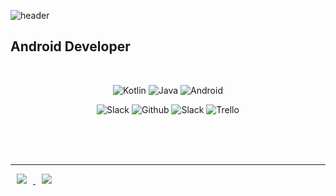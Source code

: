 ![header](https://capsule-render.vercel.app/api?type=waving&color=timeGradient&height=300&section=header&text=LEE%20SUMIN&fontSize=70)


## Android Developer
<div align="center">
  
  </br>
  
![Kotlin](http://img.shields.io/badge/-Kotlin-black?style=flat-square&logo=Kotlin)  ![Java](http://img.shields.io/badge/-Java-black?style=flat-square&logo=Java)  ![Android](http://img.shields.io/badge/-Android-black?style=flat-square&logo=Android)

![Slack](http://img.shields.io/badge/-Slack-black?style=flat-square&logo=Slack)  ![Github](http://img.shields.io/badge/-Github-black?style=flat-square&logo=Github)  ![Slack](http://img.shields.io/badge/-Notion-black?style=flat-square&logo=Notion)  ![Trello](http://img.shields.io/badge/-Trello-black?style=flat-square&logo=Trello)
  
</br>
</br>

</div>



</br>

  
  ***

<a href="https://blog.naver.com/stayhere_nike">
<img
src="http://img.shields.io/badge/-Tech%20Blog-white?style=flat&logo=Naver&link=https://byul91oh.tistory.com/"
style="height : auto; margin-left : 10px; margin-right : 10px;"/>
</a>
<a href="mailto:sumini0715@gmail.com">
<img
src="https://img.shields.io/badge/Gmail-d14836?style=flat-square&logo=Gmail&logoColor=white&link=mailto:quf8093@gmail.com"
style="height : auto; margin-left : 10px; margin-right : 10px;"/>
</a>
</div>
